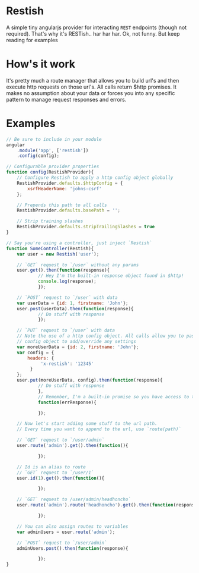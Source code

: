 # Restish
A simple tiny angularjs provider for interacting `REST` endpoints (though not required). That's why it's RESTish.. har har har. Ok, not funny. But keep reading for examples


# How's it work
It's pretty much a route manager that allows you to build url's and then execute http requests on those url's. All calls return $http promises. It makes no assumption about your data or forces you into any specific pattern to manage request responses and errors.


# Examples

```javascript
// Be sure to include in your module
angular
    .module('app', ['restish'])
    .config(config);

// Configurable provider properties
function config(RestishProvider){
    // Configure Restish to apply a http config object globally
    RestishProvider.defaults.$httpConfig = {
        xsrfHeaderName: 'johns-csrf'
    };

    // Prepends this path to all calls
    RestishProvider.defaults.basePath = '';

    // Strip training slashes
    RestishProvider.defaults.stripTrailingSlashes = true
}

// Say you're using a controller, just inject `Restish`
function SomeController(Restish){
    var user = new Restish('user');

    // `GET` request to `/user` without any params
    user.get().then(function(response){
            // Hey I'm the built-in response object found in $http!
            console.log(response);
            });

    // `POST` request to `/user` with data
    var userData = {id: 1, firstname: 'John'};
    user.post(userData).then(function(response){
            // Do stuff with response
            });

    // `PUT` request to `/user` with data
    // Note the use of a http config object. All calls allow you to pass in a $http 
    // config object to add/override any settings
    var moreUserData = {id: 2, firstname: 'John'};
    var config = {
        headers: {
             'x-restish': '12345'
         }
    };
    user.put(moreUserData, config).then(function(response){
            // Do stuff with response
            },
            // Remember, I'm a built-in promise so you have access to the error handler
            function(errResponse){

            });

    // Now let's start adding some stuff to the url path. 
    // Every time you want to append to the url, use `route(path)`

    // `GET` request to `/user/admin`
    user.route('admin').get().then(function(){

            });

    // Id is an alias to route
    // `GET` request to `/user/1`
    user.id(1).get().then(function(){

            });

    // `GET` request to /user/admin/headhoncho`
    user.route('admin').route('headhoncho').get().then(function(response){

            });

    // You can also assign routes to variables
    var adminUsers = user.route('admin');

    // `POST` request to `/user/admin`
    adminUsers.post().then(function(response){

            });
}
```

